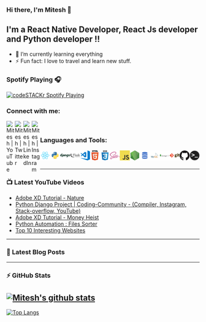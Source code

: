 ### Hi there, I'm Mitesh 👋

## I'm a React Native Developer, React Js developer and Python developer !!

- 🌱 I’m currently learning everything
- ⚡ Fun fact: I love to travel and learn new stuff.

### Spotify Playing 🎧

[<img src="https://now-playing-codestackr.vercel.app/api/spotify-playing" alt="codeSTACKr Spotify Playing" width="350" />](https://open.spotify.com/user/swyqyimdc12jajde4vpwd2x1b)

### Connect with me:

[<img align="left" alt="Mitesh | YouTube" width="22px" src="https://cdn.jsdelivr.net/npm/simple-icons@v3/icons/youtube.svg" />][youtube]
[<img align="left" alt="Mitesh | Twitter" width="22px" src="https://cdn.jsdelivr.net/npm/simple-icons@v3/icons/twitter.svg" />][twitter]
[<img align="left" alt="Mitesh | LinkedIn" width="22px" src="https://cdn.jsdelivr.net/npm/simple-icons@v3/icons/linkedin.svg" />][linkedin]
[<img align="left" alt="Mitesh | Instagram" width="22px" src="https://cdn.jsdelivr.net/npm/simple-icons@v3/icons/instagram.svg" />][instagram]

<br />

### Languages and Tools:

[<img align="left" alt="React" width="26px" src="https://raw.githubusercontent.com/github/explore/80688e429a7d4ef2fca1e82350fe8e3517d3494d/topics/react/react.png" />][reactplaylist]
[<img align="left" alt="Python" width="26px" src="https://raw.githubusercontent.com/github/explore/80688e429a7d4ef2fca1e82350fe8e3517d3494d/topics/python/python.png" />][reactplaylist]
[<img align="left" alt="Python" width="26px" src="https://raw.githubusercontent.com/github/explore/80688e429a7d4ef2fca1e82350fe8e3517d3494d/topics/django/django.png" />][reactplaylist]
[<img align="left" alt="Python" width="26px" src="https://raw.githubusercontent.com/github/explore/80688e429a7d4ef2fca1e82350fe8e3517d3494d/topics/flask/flask.png" />][reactplaylist]

[<img align="left" alt="Visual Studio Code" width="26px" src="https://raw.githubusercontent.com/github/explore/80688e429a7d4ef2fca1e82350fe8e3517d3494d/topics/visual-studio-code/visual-studio-code.png" />][webdevplaylist]
[<img align="left" alt="HTML5" width="26px" src="https://raw.githubusercontent.com/github/explore/80688e429a7d4ef2fca1e82350fe8e3517d3494d/topics/html/html.png" />][webdevplaylist]
[<img align="left" alt="CSS3" width="26px" src="https://raw.githubusercontent.com/github/explore/80688e429a7d4ef2fca1e82350fe8e3517d3494d/topics/css/css.png" />][cssplaylist]
[<img align="left" alt="Sass" width="26px" src="https://raw.githubusercontent.com/github/explore/80688e429a7d4ef2fca1e82350fe8e3517d3494d/topics/sass/sass.png" />][cssplaylist]
[<img align="left" alt="JavaScript" width="26px" src="https://raw.githubusercontent.com/github/explore/80688e429a7d4ef2fca1e82350fe8e3517d3494d/topics/javascript/javascript.png" />][jsplaylist]

[<img align="left" alt="Node.js" width="26px" src="https://raw.githubusercontent.com/github/explore/80688e429a7d4ef2fca1e82350fe8e3517d3494d/topics/nodejs/nodejs.png" />][webdevplaylist]

[<img align="left" alt="SQL" width="26px" src="https://raw.githubusercontent.com/github/explore/80688e429a7d4ef2fca1e82350fe8e3517d3494d/topics/sql/sql.png" />][webdevplaylist]
[<img align="left" alt="MySQL" width="26px" src="https://raw.githubusercontent.com/github/explore/80688e429a7d4ef2fca1e82350fe8e3517d3494d/topics/mysql/mysql.png" />][webdevplaylist]
[<img align="left" alt="MongoDB" width="26px" src="https://raw.githubusercontent.com/github/explore/80688e429a7d4ef2fca1e82350fe8e3517d3494d/topics/mongodb/mongodb.png" />][webdevplaylist]
[<img align="left" alt="Git" width="26px" src="https://raw.githubusercontent.com/github/explore/80688e429a7d4ef2fca1e82350fe8e3517d3494d/topics/git/git.png" />][webdevplaylist]
[<img align="left" alt="GitHub" width="26px" src="https://raw.githubusercontent.com/github/explore/78df643247d429f6cc873026c0622819ad797942/topics/github/github.png" />][webdevplaylist]
[<img align="left" alt="Terminal" width="26px" src="https://raw.githubusercontent.com/github/explore/80688e429a7d4ef2fca1e82350fe8e3517d3494d/topics/terminal/terminal.png" />][webdevplaylist]

<br />
<br />

---

### 📺 Latest YouTube Videos

<!-- YOUTUBE:START -->

- [Adobe XD Tutorial - Nature](https://www.youtube.com/watch?v=K1ABcEYuqZU)
- [Python Django Project | Coding-Community - (Compiler, Instagram, Stack-overflow, YouTube)](https://www.youtube.com/watch?v=Q2XmD8gizsg)
- [Adobe XD Tutorial - Money Heist](https://www.youtube.com/watch?v=J5JmDaNIfbM)
- [Python Automation : Files Sorter](https://www.youtube.com/watch?v=lAV-kBz_DqQ)
- [Top 10 Interesting Websites](https://www.youtube.com/watch?v=7R_TUJ8lyhU)
<!-- YOUTUBE:END -->

---

### 📕 Latest Blog Posts

<!-- BLOG-POST-LIST:START -->
<!-- BLOG-POST-LIST:END -->

---

### :zap: GitHub Stats

## [![Mitesh's github stats](https://github-readme-stats.vercel.app/api?username=Mitesh2499&show_icons=true)](https://github.com/Mitesh2499)

[![Top Langs](https://github-readme-stats.vercel.app/api/top-langs/?username=Mitesh2499)](https://github.com/Mitesh2499)

</details>

[website]: "https://github.com/Mitesh2499"
[course]: "https://github.com/Mitesh2499"
[twitter]: "https://github.com/Mitesh2499"
[youtube]: https://www.youtube.com/channel/UC7Pp1LbmwCFjHvRZfJignhg
[instagram]: https://www.instagram.com/mr._mephisto_
[linkedin]: https://www.linkedin.com/in/mitesh-masukar-22b248169
[webdevplaylist]: "https://github.com/Mitesh2499"
[jsplaylist]: "https://github.com/Mitesh2499"
[cssplaylist]: "https://github.com/Mitesh2499"
[reactplaylist]: "https://github.com/Mitesh2499"
